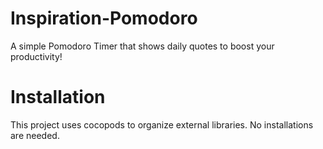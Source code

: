# Inspiration-Pomodoro
A simple Pomodoro Timer that shows daily quotes to boost your productivity!
# Installation 
This project uses cocopods to organize external libraries. No installations are needed.
